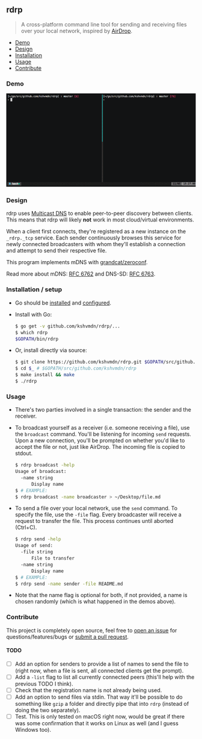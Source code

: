 ## rdrp

> A cross-platform command line tool for sending and receiving files over your local network, inspired by [AirDrop](https://support.apple.com/en-ca/HT204144).

- [Demo](#demo)
- [Design](#design)
- [Installation](#installation-setup)
- [Usage](#usage)
- [Contribute](#contribute)

### Demo

<a href="https://asciinema.org/a/120148"><img src="./rdrp.gif"></a>

### Design

rdrp uses [Multicast DNS](https://en.wikipedia.org/wiki/Multicast_DNS) to enable peer-to-peer discovery between clients. This means that rdrp will likely **not** work in most cloud/virtual environments.

When a client first connects, they're registered as a new instance on the `_rdrp._tcp` service. Each sender continuously browses this service for newly connected broadcasters with whom they'll establish a connection and attempt to send their respective file.

This program implements mDNS with [grandcat/zeroconf](https://github.com/grandcat/zeroconf).

Read more about mDNS: [RFC 6762](https://tools.ietf.org/html/rfc6762) and DNS-SD: [RFC 6763](https://tools.ietf.org/html/rfc6763).

### Installation / setup

  - Go should be [installed](https://golang.org/doc/install) and [configured](https://golang.org/doc/install#testing).

  - Install with Go:

    ```sh
    $ go get -v github.com/kshvmdn/rdrp/...
    $ which rdrp
    $GOPATH/bin/rdrp
    ```

  - Or, install directly via source:

    ```sh
    $ git clone https://github.com/kshvmdn/rdrp.git $GOPATH/src/github.com/kshvmdn/rdrp
    $ cd $_ # $GOPATH/src/github.com/kshvmdn/rdrp
    $ make install && make
    $ ./rdrp
    ```

### Usage

  - There's two parties involved in a single transaction: the sender and the receiver.

  - To broadcast yourself as a receiver (i.e. someone receiving a file), use the `broadcast` command. You'll be listening for incoming `send` requests. Upon a new connection, you'll be prompted on whether you'd like to accept the file or not, just like AirDrop. The incoming file is copied to stdout.

    ```sh
    $ rdrp broadcast -help
    Usage of broadcast:
      -name string
          Display name
    $ # EXAMPLE:
    $ rdrp broadcast -name broadcaster > ~/Desktop/file.md
    ```

  - To send a file over your local network, use the `send` command. To specify the file, use the `-file` flag. Every broadcaster will receive a request to transfer the file. This process continues until aborted (Ctrl+C).

    ```sh
    $ rdrp send -help
    Usage of send:
      -file string
          File to transfer
      -name string
          Display name
    $ # EXAMPLE:
    $ rdrp send -name sender -file README.md
    ```

  - Note that the name flag is optional for both, if not provided, a name is chosen randomly (which is what happened in the demos above).

### Contribute

This project is completely open source, feel free to [open an issue](https://github.com/kshvmdn/rdrp/issues) for questions/features/bugs or [submit a pull request](https://github.com/kshvmdn/rdrp/pulls).

#### TODO

- [ ] Add an option for senders to provide a list of names to send the file to (right now, when a file is sent, all connected clients get the prompt).
- [ ] Add a `-list` flag to list all currently connected peers (this'll help with the previous TODO I think).
- [ ] Check that the registration name is not already being used.
- [ ] Add an option to send files via stdin. That way it'll be possible to do something like `gzip` a folder and directly pipe that into `rdrp` (instead of doing the two separately).
- [ ] Test. This is only tested on macOS right now, would be great if there was some confirmation that it works on Linux as well (and I guess Windows too).
